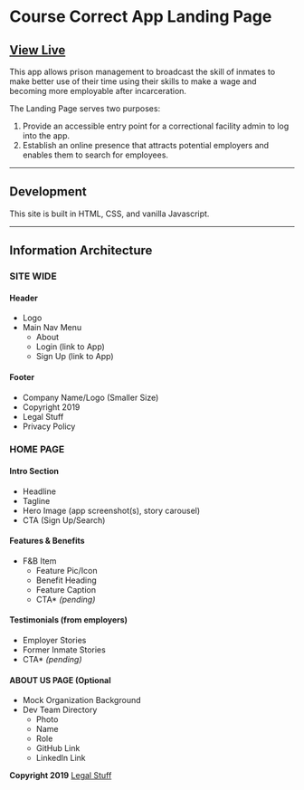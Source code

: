 # Course Correct App Landing Page
## [View Live](https://course-correct-landing.netlify.com/)

This app allows prison management to broadcast the skill of inmates to make better use of their time using their skills to make a wage and becoming more employable after incarceration. 


The Landing Page serves two purposes:
  1. Provide an accessible entry point for a correctional facility admin to log into the app.
  2. Establish an online presence that attracts potential employers and enables them to search for employees.

---
## Development
This site is built in HTML, CSS, and vanilla Javascript.

---
## Information Architecture

### SITE WIDE
#### Header
* Logo
* Main Nav Menu
  * About
  * Login (link to App)
  * Sign Up (link to App)

#### Footer
* Company Name/Logo (Smaller Size)
* Copyright 2019
* Legal Stuff
* Privacy Policy

### HOME PAGE
#### Intro Section
* Headline
* Tagline
* Hero Image (app screenshot(s), story carousel)
* CTA (Sign Up/Search)

#### Features & Benefits 
* F&B Item
  * Feature Pic/Icon
  * Benefit Heading
  * Feature Caption
  * CTA* _(pending)_

#### Testimonials (from employers)
* Employer Stories
* Former Inmate Stories
* CTA* _(pending)_

#### ABOUT US PAGE (Optional
* Mock Organization Background
* Dev Team Directory
  * Photo
  * Name
  * Role
  * GitHub Link
  * LinkedIn Link


**Copyright 2019**
[Legal Stuff](https://bountifulapp.netlify.com/docs/media.html)
